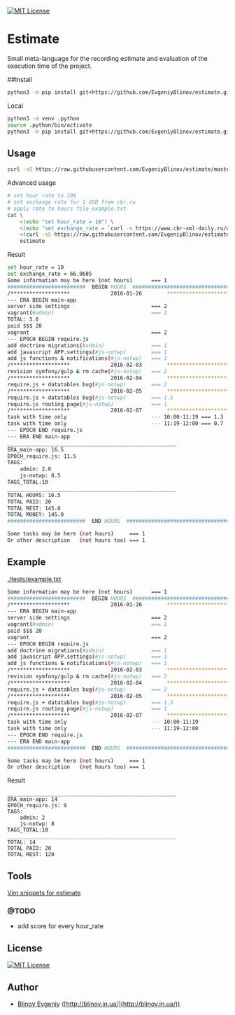 [![MIT License][license-image]][license-url]

# Estimate

Small meta-language for the recording estimate and evaluation of the execution time of the project.

##Install

```sh
python3 -m pip install git+https://github.com/EvgeniyBlinov/estimate.git
```

Local

```sh
python3 -m venv .python
source .python/bin/activate
python3 -m pip install git+https://github.com/EvgeniyBlinov/estimate.git
```

## Usage 

```sh
curl -sS https://raw.githubusercontent.com/EvgeniyBlinov/estimate/master/example.txt |estimate
```

Advanced usage

```sh
# set hour rate to 10$
# set exchange rate for 1 USD from cbr.ru
# apply rate to hours file example.txt
cat \
    <(echo "set hour_rate = 10") \
    <(echo "set exchange_rate = `curl -s https://www.cbr-xml-daily.ru/daily_json.js|jq .Valute.USD.Value`") \
    <(curl -sS https://raw.githubusercontent.com/EvgeniyBlinov/estimate/master/tests/example.txt) |
    estimate
```

Result

```sh
set hour_rate = 10
set exchange_rate = 66.9685
Some information may be here (not hours)      === 1
#########################  BEGIN HOURS  ########################################
/*******************             2016-01-26        ****************************/
--- ERA BEGIN main-app
server side settings                          === 2
vagrant(#admin)                               === 1
TOTAL: 3.0
paid $$$ 20
vagrant                                       === 2
--- EPOCH BEGIN require.js
add doctrine migrations(#admin)               === 1
add javascript APP.settings(#js-notwp)        === 1
add js functions & notifications(#js-notwp)   === 1
/*******************             2016-02-03        ****************************/
revision symfony/gulp & rm cache(#js-notwp)   === 2
/*******************             2016-02-04        ****************************/
require.js + datatables bug(#js-notwp)        === 2
/*******************             2016-02-05        ****************************/
require.js + datatables bug(#js-notwp)        === 1.5
require.js routing page(#js-notwp)            === 1
/*******************             2016-02-07        ****************************/
task with time only                           --- 10:00-11:19 === 1.3
task with time only                           --- 11:19-12:00 === 0.7
--- EPOCH END require.js
--- ERA END main-app
______________________________________________________
ERA_main-app: 16.5
EPOCH_require.js: 11.5
TAGS:
    admin: 2.0
    js-notwp: 8.5
TAGS_TOTAL:10
______________________________________________________
TOTAL HOURS: 16.5
TOTAL PAID: 20
TOTAL REST: 145.0
TOTAL MONEY: 145.0
#########################  END HOURS  ##########################################

Some tasks may be here (not hours)     === 1
Or other description   (not hours too) === 1
```

## Example

[./tests/example.txt](./tests/example.txt)

```sh
Some information may be here (not hours)      === 1
#########################  BEGIN HOURS  ########################################
/*******************             2016-01-26        ****************************/
--- ERA BEGIN main-app
server side settings                          === 2
vagrant(#admin)                               === 1
paid $$$ 20
vagrant                                       === 2
--- EPOCH BEGIN require.js
add doctrine migrations(#admin)               === 1
add javascript APP.settings(#js-notwp)        === 1
add js functions & notifications(#js-notwp)   === 1
/*******************             2016-02-03        ****************************/
revision symfony/gulp & rm cache(#js-notwp)   === 2
/*******************             2016-02-04        ****************************/
require.js + datatables bug(#js-notwp)        === 2
/*******************             2016-02-05        ****************************/
require.js + datatables bug(#js-notwp)        === 1.5
require.js routing page(#js-notwp)            === 1
/*******************             2016-02-07        ****************************/
task with time only                           --- 10:00-11:19
task with time only                           --- 11:19-12:00
--- EPOCH END require.js
--- ERA END main-app
#########################  END HOURS  ##########################################

Some tasks may be here (not hours)     === 1
Or other description   (not hours too) === 1
```

Result

```
______________________________________________________
ERA_main-app: 14
EPOCH_require.js: 9
TAGS:
    admin: 2
    js-notwp: 8
TAGS_TOTAL:10
______________________________________________________
TOTAL: 14
TOTAL PAID: 20
TOTAL REST: 120
```

## Tools

[Vim snippets for estimate](https://github.com/EvgeniyBlinov/vim/blob/master/snippets/_.snippets)

### @TODO

- add score for every hour_rate

## License

[![MIT License][license-image]][license-url]

## Author

- [Blinov Evgeniy](mailto:evgeniy_blinov@mail.ru) ([http://blinov.in.ua/](http://blinov.in.ua/))

[license-image]: http://img.shields.io/badge/license-MIT-blue.svg?style=flat
[license-url]: LICENSE
